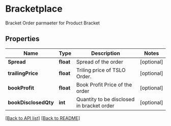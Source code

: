 # Bracketplace

Bracket Order parmaeter for Product Bracket
## Properties
Name | Type | Description | Notes
------------ | ------------- | ------------- | -------------
**Spread** | **float** | Spread of the order | [optional] 
**trailingPrice** | **float** | Triling price of TSLO Order. | [optional] 
**bookProfit** | **float** | Book Profit Price of the order | [optional] 
**bookDisclosedQty** | **int** | Quantity to be disclosed in bracket order | [optional] 

[[Back to API list]](../README.md#documentation-for-api-endpoints) [[Back to README]](../README.md)


